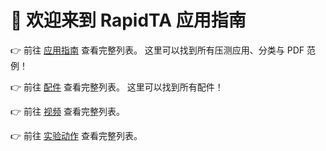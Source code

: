 <PasswordProtection>

# 🚀 欢迎来到 RapidTA 应用指南

👉 前往 [应用指南](/zh/guide/applications) 查看完整列表。
这里可以找到所有压测应用、分类与 PDF 范例！

👉 前往 [配件](/zh/guide/accessories) 查看完整列表。
这里可以找到所有配件！

👉 前往 [视频](/zh/guide/video) 查看完整列表。

👉 前往 [实验动作](/zh/guide/typeofaction) 查看完整列表。
</PasswordProtection>